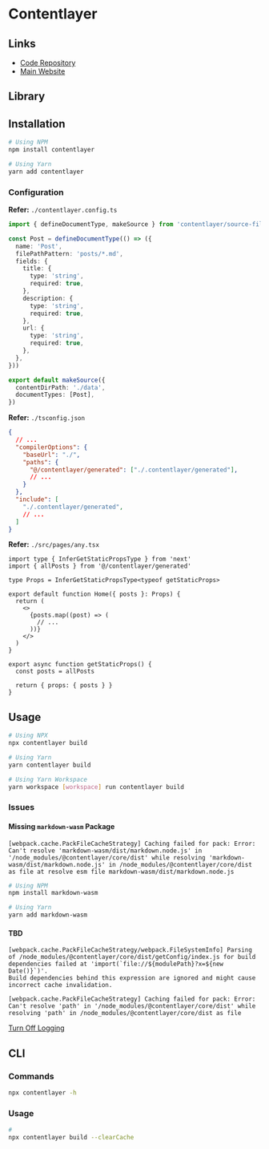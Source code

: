 # Contentlayer

## Links

- [Code Repository](https://github.com/contentlayerdev/contentlayer)
- [Main Website](https://contentlayer.dev/)

## Library

## Installation

```sh
# Using NPM
npm install contentlayer

# Using Yarn
yarn add contentlayer
```

<!--
rehype-autolink-headings rehype-code-titles rehype-prism-plus rehype-slug remark-gfm remark-gfm
-->

### Configuration

**Refer:** `./contentlayer.config.ts`

```ts
import { defineDocumentType, makeSource } from 'contentlayer/source-files'

const Post = defineDocumentType(() => ({
  name: 'Post',
  filePathPattern: 'posts/*.md',
  fields: {
    title: {
      type: 'string',
      required: true,
    },
    description: {
      type: 'string',
      required: true,
    },
    url: {
      type: 'string',
      required: true,
    },
  },
}))

export default makeSource({
  contentDirPath: './data',
  documentTypes: [Post],
})
```

**Refer:** `./tsconfig.json`

```json
{
  // ...
  "compilerOptions": {
    "baseUrl": "./",
    "paths": {
      "@/contentlayer/generated": ["./.contentlayer/generated"],
      // ...
    }
  },
  "include": [
    "./.contentlayer/generated",
    // ...
  ]
}
```

**Refer:** `./src/pages/any.tsx`

```tsx
import type { InferGetStaticPropsType } from 'next'
import { allPosts } from '@/contentlayer/generated'

type Props = InferGetStaticPropsType<typeof getStaticProps>

export default function Home({ posts }: Props) {
  return (
    <>
      {posts.map((post) => (
        // ...
      ))}
    </>
  )
}

export async function getStaticProps() {
  const posts = allPosts

  return { props: { posts } }
}
```

## Usage

```sh
# Using NPX
npx contentlayer build

# Using Yarn
yarn contentlayer build

# Using Yarn Workspace
yarn workspace [workspace] run contentlayer build
```

### Issues

#### Missing `markdown-wasm` Package

```log
[webpack.cache.PackFileCacheStrategy] Caching failed for pack: Error: Can't resolve 'markdown-wasm/dist/markdown.node.js' in '/node_modules/@contentlayer/core/dist' while resolving 'markdown-wasm/dist/markdown.node.js' in /node_modules/@contentlayer/core/dist as file at resolve esm file markdown-wasm/dist/markdown.node.js
```

```sh
# Using NPM
npm install markdown-wasm

# Using Yarn
yarn add markdown-wasm
```

#### TBD

```log
[webpack.cache.PackFileCacheStrategy/webpack.FileSystemInfo] Parsing of /node_modules/@contentlayer/core/dist/getConfig/index.js for build dependencies failed at 'import(`file://${modulePath}?x=${new Date()}`)'.
Build dependencies behind this expression are ignored and might cause incorrect cache invalidation.

[webpack.cache.PackFileCacheStrategy] Caching failed for pack: Error: Can't resolve 'path' in '/node_modules/@contentlayer/core/dist' while resolving 'path' in /node_modules/@contentlayer/core/dist as file
```

[Turn Off Logging](/next.js/README.md#turn-off-logging)

## CLI

### Commands

```sh
npx contentlayer -h
```

### Usage

```sh
#
npx contentlayer build --clearCache
```
